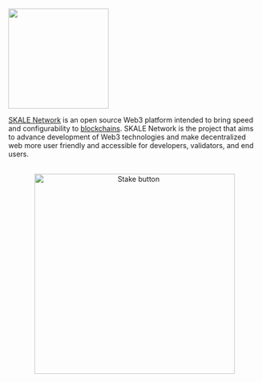 # <p align="center">
  <img width="200" src="https://user-images.githubusercontent.com/95366163/149377534-b35a34dc-be57-484a-868a-d03d329d8e4a.png">
</p>

[SKALE Network](https://skale.network/) is an open source Web3 platform intended to bring speed and configurability to [blockchains](Blockchain.md). SKALE Network is the project that aims to advance development of Web3 technologies and make decentralized web more user friendly and accessible for developers, validators, and end users.<br>
<br>


<p align="center">
  <img width="400" alt="Stake button" src="https://user-images.githubusercontent.com/95366163/149524609-756864ef-1cc9-4eca-8ab9-433b14ad4cbb.png">
</p>
